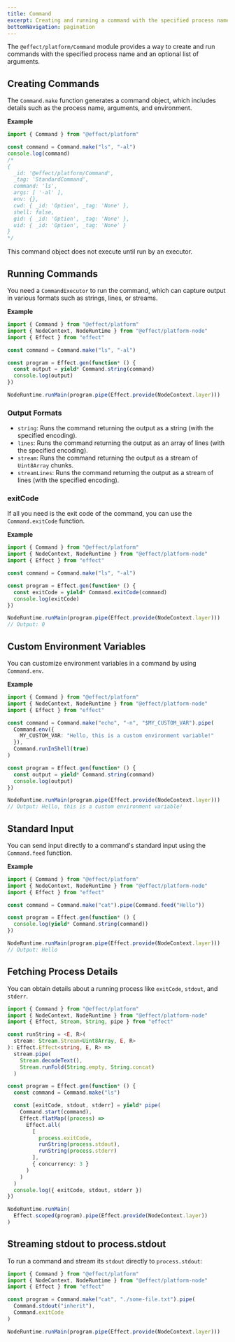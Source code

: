 ```yaml
---
title: Command
excerpt: Creating and running a command with the specified process name and an optional list of arguments
bottomNavigation: pagination
---
```


The `@effect/platform/Command` module provides a way to create and run commands with the specified process name and an optional list of arguments.

## Creating Commands

The `Command.make` function generates a command object, which includes details such as the process name, arguments, and environment.

**Example**

```ts
import { Command } from "@effect/platform"

const command = Command.make("ls", "-al")
console.log(command)
/*
{
  _id: '@effect/platform/Command',
  _tag: 'StandardCommand',
  command: 'ls',
  args: [ '-al' ],
  env: {},
  cwd: { _id: 'Option', _tag: 'None' },
  shell: false,
  gid: { _id: 'Option', _tag: 'None' },
  uid: { _id: 'Option', _tag: 'None' }
}
*/
```

This command object does not execute until run by an executor.

## Running Commands

You need a `CommandExecutor` to run the command, which can capture output in various formats such as strings, lines, or streams.

**Example**

```ts
import { Command } from "@effect/platform"
import { NodeContext, NodeRuntime } from "@effect/platform-node"
import { Effect } from "effect"

const command = Command.make("ls", "-al")

const program = Effect.gen(function* () {
  const output = yield* Command.string(command)
  console.log(output)
})

NodeRuntime.runMain(program.pipe(Effect.provide(NodeContext.layer)))
```

### Output Formats

- `string`: Runs the command returning the output as a string (with the specified encoding).
- `lines`: Runs the command returning the output as an array of lines (with the specified encoding).
- `stream`: Runs the command returning the output as a stream of `Uint8Array` chunks.
- `streamLines`: Runs the command returning the output as a stream of lines (with the specified encoding).

### exitCode

If all you need is the exit code of the command, you can use the `Command.exitCode` function.

**Example**

```ts
import { Command } from "@effect/platform"
import { NodeContext, NodeRuntime } from "@effect/platform-node"
import { Effect } from "effect"

const command = Command.make("ls", "-al")

const program = Effect.gen(function* () {
  const exitCode = yield* Command.exitCode(command)
  console.log(exitCode)
})

NodeRuntime.runMain(program.pipe(Effect.provide(NodeContext.layer)))
// Output: 0
```

## Custom Environment Variables

You can customize environment variables in a command by using `Command.env`.

**Example**

```ts
import { Command } from "@effect/platform"
import { NodeContext, NodeRuntime } from "@effect/platform-node"
import { Effect } from "effect"

const command = Command.make("echo", "-n", "$MY_CUSTOM_VAR").pipe(
  Command.env({
    MY_CUSTOM_VAR: "Hello, this is a custom environment variable!"
  }),
  Command.runInShell(true)
)

const program = Effect.gen(function* () {
  const output = yield* Command.string(command)
  console.log(output)
})

NodeRuntime.runMain(program.pipe(Effect.provide(NodeContext.layer)))
// Output: Hello, this is a custom environment variable!
```

## Standard Input

You can send input directly to a command's standard input using the `Command.feed` function.

**Example**

```ts
import { Command } from "@effect/platform"
import { NodeContext, NodeRuntime } from "@effect/platform-node"
import { Effect } from "effect"

const command = Command.make("cat").pipe(Command.feed("Hello"))

const program = Effect.gen(function* () {
  console.log(yield* Command.string(command))
})

NodeRuntime.runMain(program.pipe(Effect.provide(NodeContext.layer)))
// Output: Hello
```

## Fetching Process Details

You can obtain details about a running process like `exitCode`, `stdout`, and `stderr`.

```ts
import { Command } from "@effect/platform"
import { NodeContext, NodeRuntime } from "@effect/platform-node"
import { Effect, Stream, String, pipe } from "effect"

const runString = <E, R>(
  stream: Stream.Stream<Uint8Array, E, R>
): Effect.Effect<string, E, R> =>
  stream.pipe(
    Stream.decodeText(),
    Stream.runFold(String.empty, String.concat)
  )

const program = Effect.gen(function* () {
  const command = Command.make("ls")

  const [exitCode, stdout, stderr] = yield* pipe(
    Command.start(command),
    Effect.flatMap((process) =>
      Effect.all(
        [
          process.exitCode,
          runString(process.stdout),
          runString(process.stderr)
        ],
        { concurrency: 3 }
      )
    )
  )
  console.log({ exitCode, stdout, stderr })
})

NodeRuntime.runMain(
  Effect.scoped(program).pipe(Effect.provide(NodeContext.layer))
)
```

## Streaming stdout to process.stdout

To run a command and stream its `stdout` directly to `process.stdout`:

```ts
import { Command } from "@effect/platform"
import { NodeContext, NodeRuntime } from "@effect/platform-node"
import { Effect } from "effect"

const program = Command.make("cat", "./some-file.txt").pipe(
  Command.stdout("inherit"),
  Command.exitCode
)

NodeRuntime.runMain(program.pipe(Effect.provide(NodeContext.layer)))
```